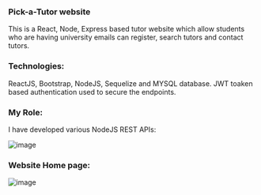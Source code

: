 ### Pick-a-Tutor website

This is a React, Node, Express based tutor website which allow students who are having university emails can register, search tutors and contact tutors.

### Technologies:
ReactJS, Bootstrap, NodeJS, Sequelize and MYSQL database.
JWT toaken based authentication used to secure the endpoints.

### My Role:

I have developed various NodeJS REST APIs:

![image](https://user-images.githubusercontent.com/59464659/172006451-d85a35ad-3da5-4b82-99d8-689ce7b76086.png)

### Website Home page:

![image](https://user-images.githubusercontent.com/59464659/172006299-8e985075-2b54-4706-b38c-ca2ee7248aa5.png)

